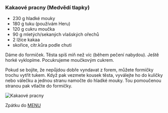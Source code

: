 ### Kakaové pracny (Medvědí tlapky)

- 230 g hladké mouky 
- 180 g tuku (používám Heru)
- 120 g cukru moučka
- 90 g mletých/sekaných vlašských ořechů 
- 2 lžíce kakaa
- skořice, citr.kůra podle chuti

Dáme do formiček. Těsta spíš míň než víc (během pečení nabydou). Ještě horké vyklopíme. Pocukrujeme moučkovým cukrem. 

Pokud se bojíte, že nepůjdou dobře vyndavat z forem, můžete formičky trochu vytřít tukem. Když pak vezmete kousek těsta, vyválejte ho do kuličky nebo válečku a jednou stranu namočte do hladké mouky. Tou pomoučenou stranou pak vtlačte do formičky. 

 ![Kakaové pracny](../img/kakaove_pracny.JPG) 
 
Zpátku do [MENU](../index)
